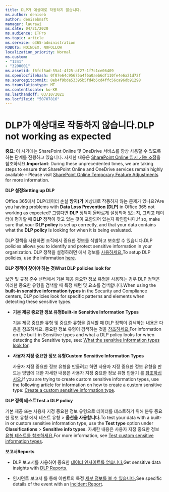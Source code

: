 ```yaml
---
title: DLP가 예상대로 작동하지 않습니다.
ms.author: deniseb
author: denisebmsft
manager: laurawi
ms.date: 04/21/2020
ms.audience: ITPro
ms.topic: article
ms.service: o365-administration
ROBOTS: NOINDEX, NOFOLLOW
localization_priority: Normal
ms.custom:
- "1241"
- "3200001"
ms.assetid: f6fcf5ad-55a1-4f25-af27-1f7c1ce06409
ms.openlocfilehash: 0f07e64c95675a4f6a0aeb6df110fe4e6a21d72f
ms.sourcegitcommit: 0eb4f9bde53395b5fd4b5cd4ffc56ca96db91298
ms.translationtype: MT
ms.contentlocale: ko-KR
ms.lasthandoff: 03/10/2021
ms.locfileid: "50707816"
---
```

# <a name="dlp-not-working-as-expected"></a><span data-ttu-id="37b81-102">DLP가 예상대로 작동하지 않습니다.</span><span class="sxs-lookup"><span data-stu-id="37b81-102">DLP not working as expected</span></span>

<span data-ttu-id="37b81-103">**중요**: 이 시기에는 SharePoint Online 및 OneDrive 서비스를 항상 사용할 수 있도록 하는 단계를 진행하고 있습니다. 자세한 내용은 [SharePoint Online 임시 기능 조정](https://aka.ms/ODSPAdjustments)을 참조하세요.</span><span class="sxs-lookup"><span data-stu-id="37b81-103">**Important**: During these unprecedented times, we are taking steps to ensure that SharePoint Online and OneDrive services remain highly available – Please visit [SharePoint Online Temporary Feature Adjustments](https://aka.ms/ODSPAdjustments) for more information.</span></span>

 <span data-ttu-id="37b81-104">**DLP 설정**</span><span class="sxs-lookup"><span data-stu-id="37b81-104">**Setting up DLP**</span></span>

<span data-ttu-id="37b81-105">Office 365에서 DLP(데이터 손실 **방지)가** 예상대로 작동하지 않는 문제가 있나요?</span><span class="sxs-lookup"><span data-stu-id="37b81-105">Are you having problems with **Data Loss Prevention (DLP)** in Office 365 not working as expected?</span></span> <span data-ttu-id="37b81-106">그렇다면 **DLP** 정책이 올바르게 설정되어 있는지, 그리고 데이터에 평가할 때 **DLP** 정책이 찾고 있는 것이 포함되어 있는지 확인합니다.</span><span class="sxs-lookup"><span data-stu-id="37b81-106">If so, make sure that your **DLP policy** is set up correctly, and that your data contains what the **DLP policy** is looking for when it is being evaluated.</span></span>
  
<span data-ttu-id="37b81-107">DLP 정책을 사용하면 조직에서 중요한 정보를 식별하고 보호할 수 있습니다.</span><span class="sxs-lookup"><span data-stu-id="37b81-107">DLP policies allows you to identify and protect sensitive information in your organization.</span></span> <span data-ttu-id="37b81-108">DLP 정책을 설정하려면 에서 정보를 [사용하세요.](https://docs.microsoft.com/microsoft-365/compliance/create-a-dlp-policy-from-a-template)</span><span class="sxs-lookup"><span data-stu-id="37b81-108">To setup DLP policies, use the information [here](https://docs.microsoft.com/microsoft-365/compliance/create-a-dlp-policy-from-a-template).</span></span>
  
 <span data-ttu-id="37b81-109">**DLP 정책이 찾아야 하는 것**</span><span class="sxs-lookup"><span data-stu-id="37b81-109">**What DLP policies look for**</span></span>
  
<span data-ttu-id="37b81-110">보안 및  규정 준수 센터에서 기본 제공 중요한 정보 유형을 사용하는 경우 DLP 정책은 이러한 중요한 유형을 검색할 때 특정 패턴 및 요소를 검색합니다.</span><span class="sxs-lookup"><span data-stu-id="37b81-110">When using the **built-in sensitive information types** in the Security and Compliance centers, DLP policies look for specific patterns and elements when detecting these sensitive types.</span></span>
  
- <span data-ttu-id="37b81-111">**기본 제공 중요한 정보 유형**</span><span class="sxs-lookup"><span data-stu-id="37b81-111">**Built-in Sensitive Information Types**</span></span>

    <span data-ttu-id="37b81-112">기본 제공 중요한 유형 및 중요한 유형을 검색할 때 DLP 정책이 검색하는 내용은 다음을 참조하세요. 중요한 정보 유형이 검색하는 것을 [참조하세요.](https://docs.microsoft.com/microsoft-365/compliance/sensitive-information-type-entity-definitions)</span><span class="sxs-lookup"><span data-stu-id="37b81-112">For information on the built-in Sensitive types and what a DLP policy looks for when detecting the Sensitive type, see: [What the sensitive information types look for](https://docs.microsoft.com/microsoft-365/compliance/sensitive-information-type-entity-definitions).</span></span>

- <span data-ttu-id="37b81-113">**사용자 지정 중요한 정보 유형**</span><span class="sxs-lookup"><span data-stu-id="37b81-113">**Custom Sensitive Information Types**</span></span>

    <span data-ttu-id="37b81-114">사용자 지정 중요한 정보 유형을 만들려고 하면 사용자 지정 중요한 정보 유형을 만드는 방법에 대한 자세한 내용은 사용자 지정 중요한 정보 유형 만들기 를 [참조하십시오.](https://docs.microsoft.com/microsoft-365/compliance/create-a-custom-sensitive-information-type)</span><span class="sxs-lookup"><span data-stu-id="37b81-114">If you are trying to create custom sensitive information types, use the following article for information on how to create a custom sensitive type: [Create a custom sensitive information type](https://docs.microsoft.com/microsoft-365/compliance/create-a-custom-sensitive-information-type).</span></span>

<span data-ttu-id="37b81-115">**DLP 정책 테스트**</span><span class="sxs-lookup"><span data-stu-id="37b81-115">**Test a DLP policy**</span></span>

<span data-ttu-id="37b81-116">기본 제공 또는 사용자 지정 중요한 정보 유형으로  데이터를 테스트하기 위해 분류 중요한 정보 유형 에서 테스트 유형  >  **옵션을 사용합니다.**</span><span class="sxs-lookup"><span data-stu-id="37b81-116">To test your data with a built-in or custom sensitive information type, use the **Test type** option under **Classifications** > **Sensitive info types**.</span></span> <span data-ttu-id="37b81-117">자세한 내용은 사용자 지정 중요한 정보 [유형 테스트를 참조하세요.](https://docs.microsoft.com/microsoft-365/compliance/create-a-custom-sensitive-information-type#create-custom-sensitive-information-types-in-the-security--compliance-center)</span><span class="sxs-lookup"><span data-stu-id="37b81-117">For more information, see [Test custom sensitive information types](https://docs.microsoft.com/microsoft-365/compliance/create-a-custom-sensitive-information-type#create-custom-sensitive-information-types-in-the-security--compliance-center).</span></span>

 <span data-ttu-id="37b81-118">**보고서**</span><span class="sxs-lookup"><span data-stu-id="37b81-118">**Reports**</span></span>
  
- <span data-ttu-id="37b81-119">DLP 보고서를 사용하여 중요한 [데이터 인사이트를 얻습니다.](https://docs.microsoft.com/microsoft-365/compliance/data-loss-prevention-policies#dlp-reports)</span><span class="sxs-lookup"><span data-stu-id="37b81-119">Get sensitive data insights with [DLP Reports.](https://docs.microsoft.com/microsoft-365/compliance/data-loss-prevention-policies#dlp-reports)</span></span>

- <span data-ttu-id="37b81-120">인시던트 보고서 를 통해 이벤트의 특정 [세부 정보를 볼 수 있습니다.](https://docs.microsoft.com/microsoft-365/compliance/data-loss-prevention-policies#incident-reports)</span><span class="sxs-lookup"><span data-stu-id="37b81-120">See specific details of the event with an [Incident Report](https://docs.microsoft.com/microsoft-365/compliance/data-loss-prevention-policies#incident-reports).</span></span>
